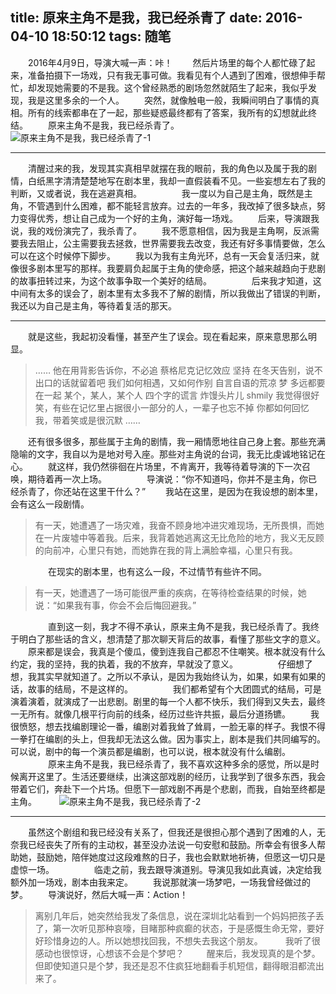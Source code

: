 title: 原来主角不是我，我已经杀青了
date: 2016-04-10 18:50:12
tags: 随笔
---
　　2016年4月9日，导演大喊一声：咔！
　　然后片场里的每个人都忙碌了起来，准备拍摄下一场戏，只有我无事可做。我看见有个人遇到了困难，很想伸手帮忙，却发现她需要的不是我。这个曾经熟悉的剧场忽然就陌生了起来，我似乎发现，我是这里多余的一个人。
　　突然，就像触电一般，我瞬间明白了事情的真相。所有的线索都串在了一起，那些疑惑最终都有了答案，我所有的幻想就此终结。
　　原来主角不是我，我已经杀青了。
　　
![原来主角不是我，我已经杀青了-1](/assets/blog/wrap-1.png)
<!--more-->
***
　　清醒过来的我，发现其实真相早就摆在我的眼前，我的角色以及属于我的剧情，白纸黑字清清楚楚地写在剧本里，我却一直假装看不见。一些妄想左右了我的判断，又或者说，我在逃避真相。
　　
　　我一度以为自己是主角，既然是主角，不管遇到什么困难，都不能轻言放弃。过去的一年多，我改掉了很多缺点，努力变得优秀，想让自己成为一个好的主角，演好每一场戏。
　　后来，导演跟我说，我的戏份演完了，我杀青了。
　　我不愿意相信，因为我是主角啊，反派需要我去阻止，公主需要我去拯救，世界需要我去改变，我还有好多事情要做，怎么可以在这个时候停下脚步。
　　我以为我有主角光环，总有一天会复活归来，就像很多剧本里写的那样。我要肩负起属于主角的使命感，把这个越来越趋向于悲剧的故事扭转过来，为这个故事争取一个美好的结局。
　　
　　后来我才知道，这中间有太多的误会了，剧本里有太多我不了解的剧情，所以我做出了错误的判断，我还以为自己是主角，等待着复活的那天。
***
　　就是这些，我起初没看懂，甚至产生了误会。现在看起来，原来意思那么明显。
>……
他在用背影告诉你，不必追
蔡格尼克记忆效应
坚持
在冬天告别，说不出口的话就留着吧
我们如何相遇，又如何作别
自言自语的荒凉
梦
多远都要在一起
某个，某人，某个人
四个字的谎言
炸馒头片儿
shmily
我觉得很好笑，有些在记忆里占据很小一部分的人，一辈子也忘不掉
你都如何回忆我，带着笑或是很沉默
……

　　还有很多很多，那些属于主角的剧情，我一厢情愿地往自己身上套。那些充满隐喻的文字，我自以为是地对号入座。那些对主角说的台词，我无比虔诚地铭记在心。
　　就这样，我仍然徘徊在片场里，不肯离开，我等待着导演的下一次召唤，期待着再一次上场。
　　
　　导演说：“你不知道吗，你并不是主角，你已经杀青了，你还站在这里干什么？”
　　我站在这里，是因为在我设想的剧本里，会有这么一段剧情。

>有一天，她遭遇了一场灾难，我奋不顾身地冲进灾难现场，无所畏惧，而她在一片废墟中等着我。后来，我背着她逃离这无比危险的地方，我义无反顾的向前冲，心里只有她，而她靠在我的背上满脸幸福，心里只有我。

　　
　　在现实的剧本里，也有这么一段，不过情节有些许不同。

>有一天，她遭遇了一场可能很严重的疾病，在等待检查结果的时候，她说：“如果我有事，你会不会后悔回避我。”

　　
　　直到这一刻，我才不得不承认，原来主角不是我，我已经杀青了。我终于明白了那些话的含义，想清楚了那次聊天背后的故事，看懂了那些文字的意义。
　　原来都是误会，我真是个傻瓜，傻到连我自己都忍不住嘲笑。根本就没有什么约定，我的坚持，我的执着，我的不放弃，早就没了意义。
　　
　　仔细想了想，我其实早就知道了。之所以不承认，是因为我始终认为，如果，如果有如果的话，故事的结局，不是这样的。
　　
　　我们都希望有个大团圆式的结局，可是演着演着，就演成了一出悲剧。剧里的每一个人都不快乐，我们得到又失去，最终一无所有。就像几根平行向前的线条，经历过些许共振，最后分道扬镳。
　　我很愤怒，想去找编剧理论一番，编剧对着我耸了耸肩，一脸无辜的样子。我恨不得一拳打在编剧的头上，但我却无法这么做。因为事实上，剧本是我们共同编写的。可以说，剧中的每一个演员都是编剧，也可以说，根本就没有什么编剧。
　　
　　原来主角不是我，我已经杀青了，我不喜欢这种多余的感觉，所以是时候离开这里了。生活还要继续，出演这部戏剧的经历，让我学到了很多东西，我会带着它们，奔赴下一个片场。但愿下一部戏剧不再是个悲剧，而我，自始至终都是主角。
　　
![原来主角不是我，我已经杀青了-2](/assets/blog/wrap-2.jpg)

***
　　虽然这个剧组和我已经没有关系了，但我还是很担心那个遇到了困难的人，无奈我已经丧失了所有的主动权，甚至没办法说一句安慰和鼓励。所幸会有很多人帮助她，鼓励她，陪伴她度过这段难熬的日子，我也会默默地祈祷，但愿这一切只是虚惊一场。
　　
　　临走之前，我去跟导演道别。导演见我如此真诚，决定给我额外加一场戏，剧本由我来定。
　　我说那就演一场梦吧，一场我曾经做过的梦。
　　导演说好，然后大喊一声：Action！
　　
>离别几年后，她突然给我发了条信息，说在深圳北站看到一个妈妈把孩子丢了，第一次听见那种哀嚎，目睹那种疯癫的状态，于是感慨生命无常，要好好珍惜身边的人。所以她想找回我，不想失去我这个朋友。
　　
我听了很感动也很惊讶，心想该不会是个梦吧？
　　
醒来后，我发现真的是个梦。但即使知道只是个梦，我还是忍不住疯狂地翻看手机短信，翻得眼泪都流出来了。
